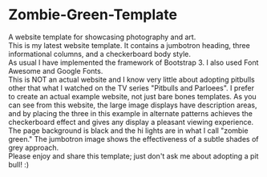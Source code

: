 Zombie-Green-Template
=====================

A website template for showcasing photography and art.
<br>
This is my latest website template. It contains a jumbotron heading, three informational columns, and a checkerboard body style. 
<br>
As usual I have implemented the framework of Bootstrap 3. I also used Font Awesome and Google Fonts. 
<br>
This is NOT an actual website and I know very little about adopting pitbulls other that what I watched on the TV series "Pitbulls and Parloees".
I prefer to create an actual example website, not just bare bones templates. As you can see from this website, the large image displays have description areas, and by placing the three in this example in alternate patterns achieves the checkerboard effect and gives any display a pleasant viewing experience.
<br>
The page background is black and the hi lights are in what I call "zombie green." The jumbotron image shows the effectiveness of a subtle shades of grey approach.
<br>
Please enjoy and share this template; just don't ask me about adopting a pit bull! :)


